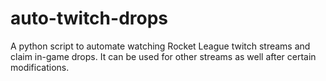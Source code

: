 # auto-twitch-drops
A python script to automate watching Rocket League twitch streams and claim in-game drops. It can be used for other streams as well after certain modifications.
